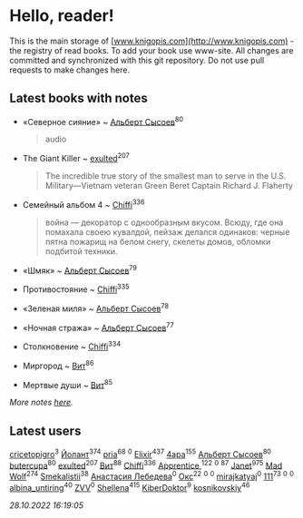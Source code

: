 # Hello, reader!
This is the main storage of [www.knigopis.com](http://www.knigopis.com) - the registry of read books.
To add your book use www-site. All changes are committed and synchronized with this git repository.
Do not use pull requests to make changes here.


## Latest books with notes
* «Северное сияние» ~ [Альберт Сысоев](users/474/47446642-vkontakte)<sup>80</sup>
    > audio

* The Giant Killer ~ [exulted](users/100/100599204551896265722-google)<sup>207</sup>
    > The incredible true story of the smallest man to serve in the U.S. Military—Vietnam veteran Green Beret Captain Richard J. Flaherty

* Семейный альбом 4 ~ [Chiffi](users/105/105831994080785626680-google)<sup>336</sup>
    > война — декоратор с однообразным вкусом. Всюду, где она помахала своею кувалдой, пейзаж делался одинаков: черные пятна пожарищ на белом снегу, скелеты домов, обломки подбитой техники.

* «Шмяк» ~ [Альберт Сысоев](users/474/47446642-vkontakte)<sup>79</sup>

* Противостояние ~ [Chiffi](users/105/105831994080785626680-google)<sup>335</sup>

* «Зеленая миля» ~ [Альберт Сысоев](users/474/47446642-vkontakte)<sup>78</sup>

* «Ночная стража» ~ [Альберт Сысоев](users/474/47446642-vkontakte)<sup>77</sup>

* Столкновение ~ [Chiffi](users/105/105831994080785626680-google)<sup>334</sup>

* Миргород ~ [Вит](users/300/300273923-vkontakte)<sup>86</sup>

* Мертвые души ~ [Вит](users/300/300273923-vkontakte)<sup>85</sup>


_More notes [here](latest_books_with_notes.md)._


## Latest users
[cricetopigro](users/189/189877867-vkontakte)<sup>3</sup> 
[Йолант](users/104/104690883692185089260-google)<sup>374</sup> 
[pria](users/128/128917939-vkontakte)<sup>68</sup> 
[](users/108/108681363726410562880-google)<sup>0</sup> 
[Elixir](users/115/115826717712507836033-google)<sup>437</sup> 
[4apa](users/117/117392596378069249667-google)<sup>155</sup> 
[Альберт Сысоев](users/474/47446642-vkontakte)<sup>80</sup> 
[butercupa](users/193/193697993-vkontakte)<sup>80</sup> 
[exulted](users/100/100599204551896265722-google)<sup>207</sup> 
[Вит](users/300/300273923-vkontakte)<sup>88</sup> 
[Chiffi](users/105/105831994080785626680-google)<sup>336</sup> 
[Apprentice ](users/528/52821952-vkontakte)<sup>122</sup> 
[](users/147/1470945916-yandex)<sup>0</sup> 
[](users/153/1537586159620888-facebook)<sup>87</sup> 
[Janet](users/108/108113656204404967440-google)<sup>975</sup> 
[Mad Wolf](users/947/94738840-vkontakte)<sup>274</sup> 
[Smekalistii](users/864/86487125-vkontakte)<sup>38</sup> 
[Анастасия  Лебедева](users/100/100263890971268160725-google)<sup>0</sup> 
[Окс](users/102/102536471289425216982-google)<sup>22</sup> 
[](users/102/102375178059323955131-google)<sup>0</sup> 
[](users/109/109291740181625976424-google)<sup>0</sup> 
[mirajkatyaj](users/390/390992061-vkontakte)<sup>0</sup> 
[111](users/309/309238388536274478-mailru)<sup>73</sup> 
[](users/118/118051777446155250178-google)<sup>0</sup> 
[](users/109/109176126475581739292-google)<sup>0</sup> 
[albina_untiring](users/257/2579695-vkontakte)<sup>40</sup> 
[ZVV](users/109/109534713472613716565-google)<sup>0</sup> 
[Shellena](users/134/13413591548892934957-mailru)<sup>415</sup> 
[KiberDoktor](users/109/109373108116388043138-google)<sup>9</sup> 
[kosnikovskiy](users/118/118261627879855357372-google)<sup>46</sup> 


_28.10.2022 16:19:05_
